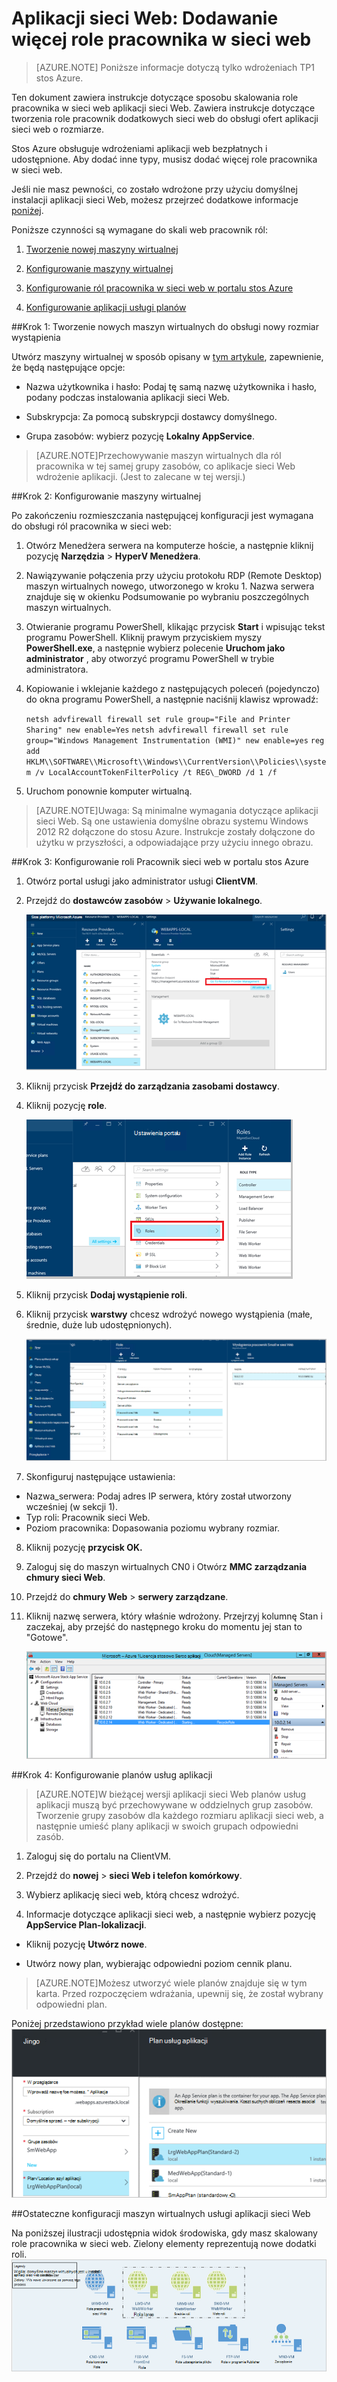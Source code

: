 <properties
    pageTitle="Role pracownika sieci Web aplikacje sieci Web, dodając | Microsoft Azure"
    description="Szczegółowe wskazówki dotyczące skalowania Azure stos Web App"
    services="azure-stack"
    documentationCenter=""
    authors="kathm"
    manager="slinehan"
    editor=""/>

<tags
    ms.service="azure-stack"
    ms.workload="app-service"
    ms.tgt_pltfrm="na"
    ms.devlang="na"
    ms.topic="article"
    ms.date="09/26/2016"
    ms.author="kathm"/>

#   <a name="web-apps-adding-more-web-worker-roles"></a>Aplikacji sieci Web: Dodawanie więcej role pracownika w sieci web

> [AZURE.NOTE] Poniższe informacje dotyczą tylko wdrożeniach TP1 stos Azure.

Ten dokument zawiera instrukcje dotyczące sposobu skalowania role pracownika w sieci web aplikacji sieci Web. Zawiera instrukcje dotyczące tworzenia role pracownik dodatkowych sieci web do obsługi ofert aplikacji sieci web o rozmiarze.

Stos Azure obsługuje wdrożeniami aplikacji web bezpłatnych i udostępnione. Aby dodać inne typy, musisz dodać więcej role pracownika w sieci web.

Jeśli nie masz pewności, co zostało wdrożone przy użyciu domyślnej instalacji aplikacji sieci Web, możesz przejrzeć dodatkowe informacje [poniżej](azure-stack-webapps-overview.md).

Poniższe czynności są wymagane do skali web pracownik ról:

1.  [Tworzenie nowej maszyny wirtualnej](#step-1-create-a-new-vm-to-support-the-new-instance-size)

2.  [Konfigurowanie maszyny wirtualnej](#step-2-configure-the-virtual-machine)

3.  [Konfigurowanie ról pracownika w sieci web w portalu stos Azure](#step-3-configure-the-web-worker-role-in-the-azure-stack-portal)

4.  [Konfigurowanie aplikacji usługi planów](#step-4-configure-app-service-plans)

##<a name="step-1-create-a-new-vm-to-support-the-new-instance-size"></a>Krok 1: Tworzenie nowych maszyn wirtualnych do obsługi nowy rozmiar wystąpienia

Utwórz maszyny wirtualnej w sposób opisany w [tym artykule](azure-stack-provision-vm.md), zapewnienie, że będą następujące opcje:

 - Nazwa użytkownika i hasło: Podaj tę samą nazwę użytkownika i hasło, podany podczas instalowania aplikacji sieci Web.

 - Subskrypcja: Za pomocą subskrypcji dostawcy domyślnego.

 - Grupa zasobów: wybierz pozycję **Lokalny AppService**.

> [AZURE.NOTE]Przechowywanie maszyn wirtualnych dla ról pracownika w tej samej grupy zasobów, co aplikacje sieci Web wdrożenie aplikacji. (Jest to zalecane w tej wersji.)

##<a name="step-2-configure-the-virtual-machine"></a>Krok 2: Konfigurowanie maszyny wirtualnej

Po zakończeniu rozmieszczania następującej konfiguracji jest wymagana do obsługi ról pracownika w sieci web:

1.  Otwórz Menedżera serwera na komputerze hoście, a następnie kliknij pozycję **Narzędzia** &gt; **HyperV Menedżera**.

2.  Nawiązywanie połączenia przy użyciu protokołu RDP (Remote Desktop) maszyn wirtualnych nowego, utworzonego w kroku 1. Nazwa serwera znajduje się w okienku Podsumowanie po wybraniu poszczególnych maszyn wirtualnych.

3.  Otwieranie programu PowerShell, klikając przycisk **Start** i wpisując tekst programu PowerShell. Kliknij prawym przyciskiem myszy **PowerShell.exe**, a następnie wybierz polecenie **Uruchom jako administrator** , aby otworzyć programu PowerShell w trybie administratora.

4.  Kopiowanie i wklejanie każdego z następujących poleceń (pojedynczo) do okna programu PowerShell, a następnie naciśnij klawisz wprowadź:

    ```netsh advfirewall firewall set rule group="File and Printer Sharing" new enable=Yes```
    ```netsh advfirewall firewall set rule group="Windows Management Instrumentation (WMI)" new enable=yes```
    ```reg add HKLM\\SOFTWARE\\Microsoft\\Windows\\CurrentVersion\\Policies\\system /v LocalAccountTokenFilterPolicy /t REG\_DWORD /d 1 /f```

5.  Uruchom ponownie komputer wirtualną.

> [AZURE.NOTE]Uwaga: Są minimalne wymagania dotyczące aplikacji sieci Web. Są one ustawienia domyślne obrazu systemu Windows 2012 R2 dołączone do stosu Azure. Instrukcje zostały dołączone do użytku w przyszłości, a odpowiadające przy użyciu innego obrazu.

##<a name="step-3-configure-the-web-worker-role-in-the-azure-stack-portal"></a>Krok 3: Konfigurowanie roli Pracownik sieci web w portalu stos Azure

1.  Otwórz portal usługi jako administrator usługi **ClientVM**.

2.  Przejdź do **dostawców zasobów** &gt; **Używanie lokalnego**.

    ![](media/azure-stack-webapp-add-worker-roles/WebApp-ResourceMgmt.png)
 
3.  Kliknij przycisk **Przejdź do zarządzania zasobami dostawcy**.

4.  Kliknij pozycję **role**.

    ![](media/azure-stack-webapp-add-worker-roles/WebApp-Roles.png)
 
5.  Kliknij przycisk **Dodaj wystąpienie roli**.

6.  Kliknij przycisk **warstwy** chcesz wdrożyć nowego wystąpienia (małe, średnie, duże lub udostępnionych).

    ![](media/azure-stack-webapp-add-worker-roles/WebApp-Tiers.png)
 
7.  Skonfiguruj następujące ustawienia:
 - Nazwa_serwera: Podaj adres IP serwera, który został utworzony wcześniej (w sekcji 1).
 - Typ roli: Pracownik sieci Web.
 - Poziom pracownika: Dopasowania poziomu wybrany rozmiar.

8. Kliknij pozycję **przycisk OK.**

9. Zaloguj się do maszyn wirtualnych CN0 i Otwórz **MMC zarządzania chmury sieci Web**.

10. Przejdź do **chmury Web** &gt; **serwery zarządzane**.

11. Kliknij nazwę serwera, który właśnie wdrożony. Przejrzyj kolumnę Stan i zaczekaj, aby przejść do następnego kroku do momentu jej stan to "Gotowe".

    ![](media/azure-stack-webapp-add-worker-roles/webappmgmtconsole.png)

##<a name="step-4-configure-app-service-plans"></a>Krok 4: Konfigurowanie planów usług aplikacji

> [AZURE.NOTE]W bieżącej wersji aplikacji sieci Web planów usług aplikacji muszą być przechowywane w oddzielnych grup zasobów. Tworzenie grupy zasobów dla każdego rozmiaru aplikacji sieci web, a następnie umieść plany aplikacji w swoich grupach odpowiedni zasób.

1.  Zaloguj się do portalu na ClientVM.

2.  Przejdź do **nowej** &gt; **sieci Web i telefon komórkowy**.

3.  Wybierz aplikację sieci web, którą chcesz wdrożyć.

4.  Informacje dotyczące aplikacji sieci web, a następnie wybierz pozycję **AppService Plan-lokalizacji**.

-   Kliknij pozycję **Utwórz nowe**.

-   Utwórz nowy plan, wybierając odpowiedni poziom cennik planu.

> [AZURE.NOTE]Możesz utworzyć wiele planów znajduje się w tym karta. Przed rozpoczęciem wdrażania, upewnij się, że został wybrany odpowiedni plan.

Poniżej przedstawiono przykład wiele planów dostępne:    ![](media/azure-stack-webapp-add-worker-roles/WebApp-Plans.png)

##<a name="final-web-app-service-vm-configuration"></a>Ostateczne konfiguracji maszyn wirtualnych usługi aplikacji sieci Web

Na poniższej ilustracji udostępnia widok środowiska, gdy masz skalowany role pracownika w sieci web. Zielony elementy reprezentują nowe dodatki roli.
    ![](media/azure-stack-webapp-add-worker-roles/WebAppsWWRoles.png)
